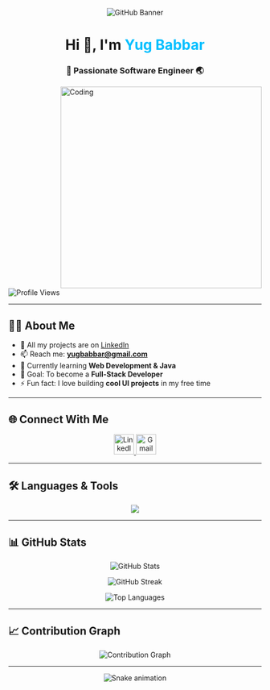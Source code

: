 <!-- Banner -->
<p align="center">
  <img src="https://raw.githubusercontent.com/yug1505-coder/yug1505-coder/main/github_banner.png" alt="GitHub Banner" />
</p>

<!-- Heading -->
<h1 align="center">Hi 👋, I'm <span style="color:#00bfff;">Yug Babbar</span></h1>
<h3 align="center">🚀 Passionate Software Engineer 🌏</h3>

<!-- GIF Animation -->
<img align="right" alt="Coding" width="400" src="https://camo.githubusercontent.com/4d9f5ecceb711eec6e2018f38a5677dc657c9738d4a65ba3b928c41c0a45b439/68747470733a2f2f6d69726f2e6d656469756d2e636f6d2f6d61782f313336302f302a37513379765349765f7430696f4a2d5a2e676966" />

<!-- Profile Views -->
<p align="left">
  <img src="https://komarev.com/ghpvc/?username=yug1505-coder&label=Profile%20Views&color=0e75b6&style=flat-square" alt="Profile Views" />
</p>

---

## 👨‍💻 About Me
- 💼 All my projects are on [LinkedIn](https://www.linkedin.com/in/yug-babbar-b95434315)  
- 📫 Reach me: **yugbabbar@gmail.com**  
- 🌱 Currently learning **Web Development & Java**  
- 🎯 Goal: To become a **Full-Stack Developer**  
- ⚡ Fun fact: I love building **cool UI projects** in my free time  

---

## 🌐 Connect With Me
<p align="center">
  <a href="https://www.linkedin.com/in/yug-babbar-b95434315" target="_blank">
    <img src="https://skillicons.dev/icons?i=linkedin" height="40" alt="LinkedIn"/>
  </a>
  <a href="mailto:yugbabbar@gmail.com" target="_blank">
    <img src="https://skillicons.dev/icons?i=gmail" height="40" alt="Gmail"/>
  </a>
</p>

---

## 🛠 Languages & Tools
<p align="center">
  <img src="https://skillicons.dev/icons?i=java,python,js,html,css,react,bootstrap,c" />
</p>

---

## 📊 GitHub Stats
<p align="center">
  <img src="https://github-readme-stats.vercel.app/api?username=yug1505-coder&show_icons=true&theme=tokyonight" alt="GitHub Stats" />
</p>

<p align="center">
  <img src="https://github-readme-streak-stats.herokuapp.com/?user=yug1505-coder&theme=tokyonight" alt="GitHub Streak" />
</p>

<p align="center">
  <img src="https://github-readme-stats.vercel.app/api/top-langs/?username=yug1505-coder&layout=compact&theme=tokyonight" alt="Top Languages" />
</p>

---

## 📈 Contribution Graph
<p align="center">
  <img src="https://github-readme-activity-graph.vercel.app/graph?username=yug1505-coder&theme=react-dark" alt="Contribution Graph"/>
</p>

---

<!-- Snake Game Repo View -->
<p align="center">
  <img src="https://profile-readme-generator.com/assets/snake.svg" alt="Snake animation"/>
</p>
